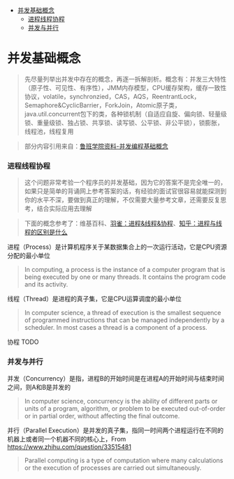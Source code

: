 - [并发基础概念](#并发基础概念)
  - [进程线程协程](#进程线程协程)
  - [并发与并行](#并发与并行)

# 并发基础概念

> 先尽量列举出并发中存在的概念，再逐一拆解剖析。概念有：并发三大特性（原子性、可见性、有序性），JMM内存模型，CPU缓存架构，缓存一致性协议，volatile，synchronzied，CAS，AQS，ReentrantLock，Semaphore&CyclicBarrier，ForkJoin，Atomic原子类，java.util.concurrent包下的类，各种锁机制（自适应自旋、偏向锁、轻量级锁、重量级锁、独占锁、共享锁、读写锁、公平锁、非公平锁），锁膨胀，线程池，线程复用

> 部分内容引用来自：[鲁班学院资料-并发编程基础概念](https://github.com/peteryuanpan/notebook/issues/108)

### 进程线程协程

> 这个问题非常考验一个程序员的并发基础，因为它的答案不是完全唯一的，如果只是简单的背诵网上参考答案的话，有经验的面试官很容易就能探测到你的水平不深，要做到真正的理解，不仅需要大量参考文章，还需要反复思考，结合实际应用去理解

> 下面的概念参考了：维基百科、[羽雀：进程&线程&协程](https://www.yuque.com/books/share/9f4576fb-9aa9-4965-abf3-b3a36433faa6/kyrkgs)、[知乎：进程与线程的区别是什么](https://www.zhihu.com/question/25532384)

进程（Process）是计算机程序关于某数据集合上的一次运行活动，它是CPU资源分配的最小单位

> In computing, a process is the instance of a computer program that is being executed by one or many threads. It contains the program code and its activity.

线程（Thread）是进程的真子集，它是CPU运算调度的最小单位

> In computer science, a thread of execution is the smallest sequence of programmed instructions that can be managed independently by a scheduler. In most cases a thread is a component of a process.

协程 TODO



### 并发与并行

并发（Concurrency）是指，进程B的开始时间是在进程A的开始时间与结束时间之间，则A和B是并发的

> In computer science, concurrency is the ability of different parts or units of a program, algorithm, or problem to be executed out-of-order or in partial order, without affecting the final outcome.

并行（Parallel Execution）是并发的真子集，指同一时间两个进程运行在不同的机器上或者同一个机器不同的核心上，From https://www.zhihu.com/question/33515481

> Parallel computing is a type of computation where many calculations or the execution of processes are carried out simultaneously.

